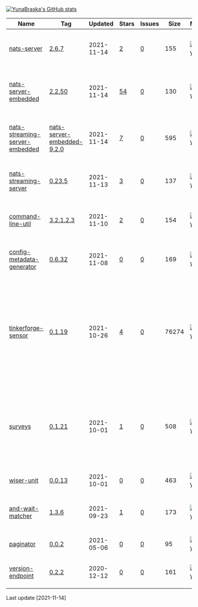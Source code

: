 [![YunaBraska's GitHub stats](https://github-readme-stats.vercel.app/api?username=YunaBraska&count_private=true&show_icons=true&theme=dracula)](https://github.com/YunaBraska/github-readme-stats)

|Name|Tag|Updated|Stars|Issues|Size|Maintainability|Coverage|Description|
|---|---|---|---|---|---|---|---|---|
|[nats-server](https://github.com/YunaBraska/nats-server)|[2.6.7](https://github.com/YunaBraska/nats-server/tags)|2021-11-14|[2](https://github.com/YunaBraska/nats-server/stargazers)|[0](https://github.com/YunaBraska/nats-server/issues)|155|![maintainability](https://img.shields.io/codeclimate/maintainability/YunaBraska/nats-server?style=flat-square)|![coverage](https://img.shields.io/codeclimate/coverage/YunaBraska/nats-server?style=flat-square)|Nats server for testing which contains the original Nats server|
|[nats-server-embedded](https://github.com/YunaBraska/nats-server-embedded)|[2.2.50](https://github.com/YunaBraska/nats-server-embedded/tags)|2021-11-14|[54](https://github.com/YunaBraska/nats-server-embedded/stargazers)|[0](https://github.com/YunaBraska/nats-server-embedded/issues)|130|![maintainability](https://img.shields.io/codeclimate/maintainability/YunaBraska/nats-server-embedded?style=flat-square)|![coverage](https://img.shields.io/codeclimate/coverage/YunaBraska/nats-server-embedded?style=flat-square)|Nats server embedded for testing which contains the original Nats server|
|[nats-streaming-server-embedded](https://github.com/YunaBraska/nats-streaming-server-embedded)|[nats-server-embedded-9.2.0](https://github.com/YunaBraska/nats-streaming-server-embedded/tags)|2021-11-14|[7](https://github.com/YunaBraska/nats-streaming-server-embedded/stargazers)|[0](https://github.com/YunaBraska/nats-streaming-server-embedded/issues)|595|![maintainability](https://img.shields.io/codeclimate/maintainability/YunaBraska/nats-streaming-server-embedded?style=flat-square)|![coverage](https://img.shields.io/codeclimate/coverage/YunaBraska/nats-streaming-server-embedded?style=flat-square)|Embedded NatsServer for testing which contains the original NatsServer|
|[nats-streaming-server](https://github.com/YunaBraska/nats-streaming-server)|[0.23.5](https://github.com/YunaBraska/nats-streaming-server/tags)|2021-11-13|[3](https://github.com/YunaBraska/nats-streaming-server/stargazers)|[0](https://github.com/YunaBraska/nats-streaming-server/issues)|137|![maintainability](https://img.shields.io/codeclimate/maintainability/YunaBraska/nats-streaming-server?style=flat-square)|![coverage](https://img.shields.io/codeclimate/coverage/YunaBraska/nats-streaming-server?style=flat-square)|NatsServer for testing which contains the original NatsServer|
|[command-line-util](https://github.com/YunaBraska/command-line-util)|[3.2.1.2.3](https://github.com/YunaBraska/command-line-util/tags)|2021-11-10|[2](https://github.com/YunaBraska/command-line-util/stargazers)|[0](https://github.com/YunaBraska/command-line-util/issues)|154|![maintainability](https://img.shields.io/codeclimate/maintainability/YunaBraska/command-line-util?style=flat-square)|![coverage](https://img.shields.io/codeclimate/coverage/YunaBraska/command-line-util?style=flat-square)|CommandLineUtil to get easy access to command line unix/windows|
|[config-metadata-generator](https://github.com/YunaBraska/config-metadata-generator)|[0.6.32](https://github.com/YunaBraska/config-metadata-generator/tags)|2021-11-08|[0](https://github.com/YunaBraska/config-metadata-generator/stargazers)|[0](https://github.com/YunaBraska/config-metadata-generator/issues)|169|![maintainability](https://img.shields.io/codeclimate/maintainability/YunaBraska/config-metadata-generator?style=flat-square)|![coverage](https://img.shields.io/codeclimate/coverage/YunaBraska/config-metadata-generator?style=flat-square)|Manually way/library to generate config metadata for spring boot|
|[tinkerforge-sensor](https://github.com/YunaBraska/tinkerforge-sensor)|[0.1.19](https://github.com/YunaBraska/tinkerforge-sensor/tags)|2021-10-26|[4](https://github.com/YunaBraska/tinkerforge-sensor/stargazers)|[0](https://github.com/YunaBraska/tinkerforge-sensor/issues)|76274|![maintainability](https://img.shields.io/codeclimate/maintainability/YunaBraska/tinkerforge-sensor?style=flat-square)|![coverage](https://img.shields.io/codeclimate/coverage/YunaBraska/tinkerforge-sensor?style=flat-square)|This Library is simplifying the API usage in a pure Java 8 way without any Frameworks. Removes pain of the Sensor UID, how to speak to the sensor and what values can i get from it etc. so that the focus is more on the logic|
|[surveys](https://github.com/YunaBraska/surveys)|[0.1.21](https://github.com/YunaBraska/surveys/tags)|2021-10-01|[1](https://github.com/YunaBraska/surveys/stargazers)|[0](https://github.com/YunaBraska/surveys/issues)|508|![maintainability](https://img.shields.io/codeclimate/maintainability/YunaBraska/surveys?style=flat-square)|![coverage](https://img.shields.io/codeclimate/coverage/YunaBraska/surveys?style=flat-square)|Surveys is a plain java library to provide a base for questionnaires. It also provides a function to generate diagrams and to measure answer times.|
|[wiser-unit](https://github.com/YunaBraska/wiser-unit)|[0.0.13](https://github.com/YunaBraska/wiser-unit/tags)|2021-10-01|[0](https://github.com/YunaBraska/wiser-unit/stargazers)|[0](https://github.com/YunaBraska/wiser-unit/issues)|463|![maintainability](https://img.shields.io/codeclimate/maintainability/YunaBraska/wiser-unit?style=flat-square)|![coverage](https://img.shields.io/codeclimate/coverage/YunaBraska/wiser-unit?style=flat-square)|BDD test methods and generates report|
|[and-wait-matcher](https://github.com/YunaBraska/and-wait-matcher)|[1.3.6](https://github.com/YunaBraska/and-wait-matcher/tags)|2021-09-23|[1](https://github.com/YunaBraska/and-wait-matcher/stargazers)|[0](https://github.com/YunaBraska/and-wait-matcher/issues)|173|![maintainability](https://img.shields.io/codeclimate/maintainability/YunaBraska/and-wait-matcher?style=flat-square)|![coverage](https://img.shields.io/codeclimate/coverage/YunaBraska/and-wait-matcher?style=flat-square)|Small hamcrest matcher which is waiting (with timeout) for the expected value|
|[paginator](https://github.com/YunaBraska/paginator)|[0.0.2](https://github.com/YunaBraska/paginator/tags)|2021-05-06|[0](https://github.com/YunaBraska/paginator/stargazers)|[0](https://github.com/YunaBraska/paginator/issues)|95|![maintainability](https://img.shields.io/codeclimate/maintainability/YunaBraska/paginator?style=flat-square)|![coverage](https://img.shields.io/codeclimate/coverage/YunaBraska/paginator?style=flat-square)|Java browser with javascript support|
|[version-endpoint](https://github.com/YunaBraska/version-endpoint)|[0.2.2](https://github.com/YunaBraska/version-endpoint/tags)|2020-12-12|[0](https://github.com/YunaBraska/version-endpoint/stargazers)|[0](https://github.com/YunaBraska/version-endpoint/issues)|161|![maintainability](https://img.shields.io/codeclimate/maintainability/YunaBraska/version-endpoint?style=flat-square)|![coverage](https://img.shields.io/codeclimate/coverage/YunaBraska/version-endpoint?style=flat-square)|A simple spring boot version endpoint with git properties|

Last update [2021-11-14]
